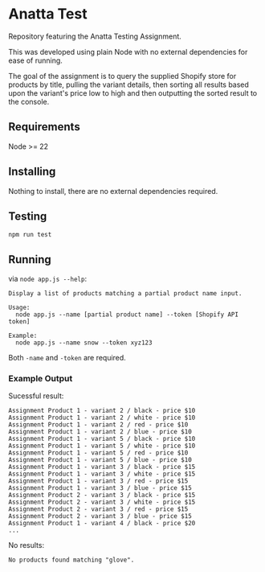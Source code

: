 # Anatta Test

Repository featuring the Anatta Testing Assignment.

This was developed using plain Node with no external dependencies for ease of running.

The goal of the assignment is to query the supplied Shopify store for products by title, pulling the variant details, then sorting all results based upon the variant's price low to high and then outputting the sorted result to the console.

## Requirements

Node >= 22

## Installing

Nothing to install, there are no external dependencies required.

## Testing

`npm run test`

## Running

via `node app.js --help`:

```
Display a list of products matching a partial product name input.

Usage:
  node app.js --name [partial product name] --token [Shopify API token]

Example:
  node app.js --name snow --token xyz123
```

Both `-name` and `-token` are required.

### Example Output

Sucessful result:

```
Assignment Product 1 - variant 2 / black - price $10
Assignment Product 1 - variant 2 / white - price $10
Assignment Product 1 - variant 2 / red - price $10
Assignment Product 1 - variant 2 / blue - price $10
Assignment Product 1 - variant 5 / black - price $10
Assignment Product 1 - variant 5 / white - price $10
Assignment Product 1 - variant 5 / red - price $10
Assignment Product 1 - variant 5 / blue - price $10
Assignment Product 1 - variant 3 / black - price $15
Assignment Product 1 - variant 3 / white - price $15
Assignment Product 1 - variant 3 / red - price $15
Assignment Product 1 - variant 3 / blue - price $15
Assignment Product 2 - variant 3 / black - price $15
Assignment Product 2 - variant 3 / white - price $15
Assignment Product 2 - variant 3 / red - price $15
Assignment Product 2 - variant 3 / blue - price $15
Assignment Product 1 - variant 4 / black - price $20
...
```

No results:

```
No products found matching "glove".
```

